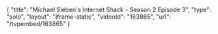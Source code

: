 {
    "title": "Michael Sieben's Internet Shack - Season 2 Episode 3",
    "type": "solo",
    "layout": "iframe-static",
    "videoId": "163865",
    "url": "\/tvpembed\/163865"
}